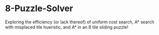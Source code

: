 # 8-Puzzle-Solver
Exploring the efficiency (or lack thereof) of uniform cost search, A* search with misplaced tile hueristic, and A* in an 8 tile sliding puzzle!